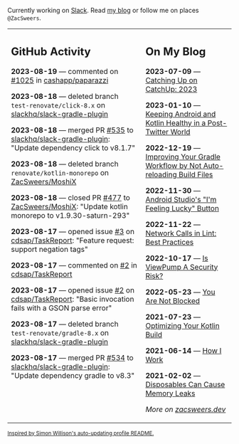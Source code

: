 Currently working on [Slack](https://slack.com/). Read [my blog](https://zacsweers.dev/) or follow me on places `@ZacSweers`.

<table><tr><td valign="top" width="60%">

## GitHub Activity
<!-- githubActivity starts -->
**2023-08-19** — commented on [#1025](https://github.com/cashapp/paparazzi/issues/1025#issuecomment-1684834045) in [cashapp/paparazzi](https://github.com/cashapp/paparazzi)

**2023-08-18** — deleted branch `test-renovate/click-8.x` on [slackhq/slack-gradle-plugin](https://github.com/slackhq/slack-gradle-plugin)

**2023-08-18** — merged PR [#535](https://github.com/slackhq/slack-gradle-plugin/pull/535) to [slackhq/slack-gradle-plugin](https://github.com/slackhq/slack-gradle-plugin): "Update dependency click to v8.1.7"

**2023-08-18** — deleted branch `renovate/kotlin-monorepo` on [ZacSweers/MoshiX](https://github.com/ZacSweers/MoshiX)

**2023-08-18** — closed PR [#477](https://github.com/ZacSweers/MoshiX/pull/477) to [ZacSweers/MoshiX](https://github.com/ZacSweers/MoshiX): "Update kotlin monorepo to v1.9.30-saturn-293"

**2023-08-17** — opened issue [#3](https://github.com/cdsap/TaskReport/issues/3) on [cdsap/TaskReport](https://github.com/cdsap/TaskReport): "Feature request: support negation tags"

**2023-08-17** — commented on [#2](https://github.com/cdsap/TaskReport/issues/2#issuecomment-1683256526) in [cdsap/TaskReport](https://github.com/cdsap/TaskReport)

**2023-08-17** — opened issue [#2](https://github.com/cdsap/TaskReport/issues/2) on [cdsap/TaskReport](https://github.com/cdsap/TaskReport): "Basic invocation fails with a GSON parse error"

**2023-08-17** — deleted branch `test-renovate/gradle-8.x` on [slackhq/slack-gradle-plugin](https://github.com/slackhq/slack-gradle-plugin)

**2023-08-17** — merged PR [#534](https://github.com/slackhq/slack-gradle-plugin/pull/534) to [slackhq/slack-gradle-plugin](https://github.com/slackhq/slack-gradle-plugin): "Update dependency gradle to v8.3"
<!-- githubActivity ends -->
</td><td valign="top" width="40%">

## On My Blog
<!-- blog starts -->
**2023-07-09** — [Catching Up on CatchUp: 2023](https://www.zacsweers.dev/catching-up-on-catchup-2023/)

**2023-01-10** — [Keeping Android and Kotlin Healthy in a Post-Twitter World](https://www.zacsweers.dev/keeping-android-healthy/)

**2022-12-19** — [Improving Your Gradle Workflow by Not Auto-reloading Build Files](https://www.zacsweers.dev/improving-your-workflow-by-not-auto-reloading-build-files/)

**2022-11-30** — [Android Studio's "I'm Feeling Lucky" Button](https://www.zacsweers.dev/android-studios-im-feeling-lucky-button/)

**2022-11-22** — [Network Calls in Lint: Best Practices](https://www.zacsweers.dev/network-calls-in-lint-best-practices/)

**2022-10-17** — [Is ViewPump A Security Risk?](https://www.zacsweers.dev/is-viewpump-a-security-risk/)

**2022-05-23** — [You Are Not Blocked](https://www.zacsweers.dev/you-are-not-blocked/)

**2021-07-23** — [Optimizing Your Kotlin Build](https://www.zacsweers.dev/optimizing-your-kotlin-build/)

**2021-06-14** — [How I Work](https://www.zacsweers.dev/how-i-work/)

**2021-02-02** — [Disposables Can Cause Memory Leaks](https://www.zacsweers.dev/disposables-can-cause-memory-leaks/)
<!-- blog ends -->
_More on [zacsweers.dev](https://zacsweers.dev/)_
</td></tr></table>

<sub><a href="https://simonwillison.net/2020/Jul/10/self-updating-profile-readme/">Inspired by Simon Willison's auto-updating profile README.</a></sub>
